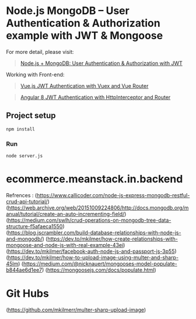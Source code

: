 # Node.js MongoDB – User Authentication & Authorization example with JWT & Mongoose

For more detail, please visit:
> [Node.js + MongoDB: User Authentication & Authorization with JWT](https://bezkoder.com/node-js-mongodb-auth-jwt/)

Working with Front-end:
> [Vue.js JWT Authentication with Vuex and Vue Router](https://bezkoder.com/jwt-vue-vuex-authentication/)

> [Angular 8 JWT Authentication with HttpInterceptor and Router](https://bezkoder.com/angular-jwt-authentication/)

## Project setup
```
npm install
```

### Run
```
node server.js
```
# ecommerce.meanstack.in.backend


Refrences : 
(https://www.callicoder.com/node-js-express-mongodb-restful-crud-api-tutorial/) 
(https://web.archive.org/web/20151009224806/http://docs.mongodb.org/manual/tutorial/create-an-auto-incrementing-field/) 
(https://medium.com/swlh/crud-operations-on-mongodb-tree-data-structure-f5afaeca1550)   
(https://blog.jscrambler.com/build-database-relationships-with-node-js-and-mongodb/)
(https://dev.to/mkilmer/how-create-relationships-with-mongoose-and-node-js-with-real-example-43ei)
(https://dev.to/mkilmer/facebook-auth-node-js-and-passport-js-3p55) 
(https://dev.to/mkilmer/how-to-upload-image-using-multer-and-sharp-45lm)
(https://medium.com/@nicknauert/mongooses-model-populate-b844ae6d1ee7)
(https://mongoosejs.com/docs/populate.html)
# Git Hubs 
 (https://github.com/mkilmerr/multer-sharp-upload-image) 